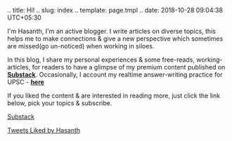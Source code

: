 .. title: Hi!
.. slug: index
.. template: page.tmpl
.. date: 2018-10-28 09:04:38 UTC+05:30

<div class="row">
	<div class="col-md-8">
		<p>I'm Hasanth, I'm an active blogger. I write articles on diverse topics, this helps me to make connections & give a new perspective which sometimes are missed(go un-noticed) when working in siloes. </p>
		<p>In this blog, I share my personal experiences & some free-reads, working-articles, for readers to have a glimpse of my premium content published on <a href="https://substack.com/profile/32741832-hasanth?r=jhrrc&utm_campaign=profile&utm_medium=web&utm_source="><strong>Substack</strong></a>. Occasionally, I account my realtime answer-writing practice for UPSC - <a href="https://www.youtube.com/channel/UCJOS7q7wdhZCiUW4vwWaf_A"><strong>here</strong></a></p> 
		<p></p>
		<p>If you liked the content & are interested in reading more, just click the link below, pick your topics & subscribe. </p>
		<p><a href="link://slug/subscribe" class="btn-secondary substack">Substack</a></p>
	</div>
	<div class="col-md-4">
		<a class="twitter-timeline" data-height="300" href="https://twitter.com/jeanbourgain8/likes?ref_src=twsrc%5Etfw">Tweets Liked by Hasanth</a>
	</div>
</div>

















